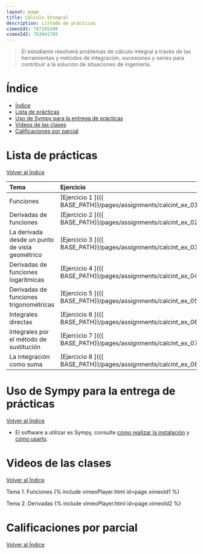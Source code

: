 ```yaml
---
layout: page
title: Cálculo Integral
description: Listado de prácticas
vimeoId1: 747345200
vimeoId2: 763841789
---
```

> El estudiante resolverá problemas de cálculo integral a través de las herramientas y métodos de integración, sucesiones y series para contribuir a la solución de situaciones de ingeniería.

# Índice
- [Índice](#índice)
- [Lista de prácticas](#lista-de-prácticas)
- [Uso de Sympy para la entrega de prácticas](#uso-de-sympy-para-la-entrega-de-prácticas)
- [Videos de las clases](#videos-de-las-clases)
- [Calificaciones por parcial](#calificaciones-por-parcial)


# Lista de prácticas
[Volver al Índice](#índice)

|Tema                                                    |Ejercicio                |Notebook |
|:-------------------------------------------------------|:------------------------|:--------|
|Funciones                                               |[Ejercicio 1             ]({{ BASE_PATH}}/pages/assignments/calcint_ex_01.pdf)|[Descarga aquí](https://nbviewer.org/urls/enriquegarcia.xyz/pages/stuff/hw_01_calcDif.ipynb)|
|Derivadas de funciones                                  |[Ejercicio 2             ]({{ BASE_PATH}}/pages/assignments/calcint_ex_02.pdf)|[Descarga aquí](https://nbviewer.org/urls/enriquegarcia.xyz/pages/stuff/hw_02_calcDif.ipynb)|
|La derivada desde un punto de vista geométrico          |[Ejercicio 3             ]({{ BASE_PATH}}/pages/assignments/calcint_ex_03.pdf)|[Descarga aquí](https://nbviewer.org/urls/enriquegarcia.xyz/pages/stuff/hw_03_calcDif.ipynb)|
|Derivadas de funciones logarítmicas                     |[Ejercicio 4             ]({{ BASE_PATH}}/pages/assignments/calcint_ex_04.pdf)|[Descarga aquí](https://nbviewer.org/urls/enriquegarcia.xyz/pages/stuff/hw_04_calcDif.ipynb)|
|Derivadas de funciones trigonométricas                  |[Ejercicio 5             ]({{ BASE_PATH}}/pages/assignments/calcint_ex_05.pdf)|[Descarga aquí](https://nbviewer.org/urls/enriquegarcia.xyz/pages/stuff/hw_05_calcDif.ipynb)|
|Integrales directas                                     |[Ejercicio 6             ]({{ BASE_PATH}}/pages/assignments/calcint_ex_06.pdf)|[Descarga aquí](https://nbviewer.org/urls/enriquegarcia.xyz/pages/stuff/hw_06_calcDif.ipynb)|
|Integrales por el método de sustitución                 |[Ejercicio 7             ]({{ BASE_PATH}}/pages/assignments/calcint_ex_07.pdf)|[Descarga aquí](https://nbviewer.org/urls/enriquegarcia.xyz/pages/stuff/hw_07_calcDif.ipynb)|
|La integración como suma                                |[Ejercicio 8             ]({{ BASE_PATH}}/pages/assignments/calcint_ex_08.pdf)|[Descarga aquí](https://nbviewer.org/urls/enriquegarcia.xyz/pages/stuff/hw_08_calcInt.ipynb)|


# Uso de Sympy para la entrega de prácticas
[Volver al Índice](#índice)

- El software a utilizar es Sympy, consulte [cómo realizar la instalación](https://enriquegarcia.xyz/pages/instructions/installPython) y [cómo usarlo](https://enriquegarcia.xyz/pages/instructions/calculusSympy).

# Videos de las clases
[Volver al Índice](#índice)

Tema 1. Funciones
{% include vimeoPlayer.html id=page.vimeoId1 %}

Tema 2. Derivadas
{% include vimeoPlayer.html id=page.vimeoId2 %}

# Calificaciones por parcial 
[Volver al Índice](#índice)

<!-- Note: this is how to write a comment in HTML. Everything in here won't show up on your webpage.-->

<!--
To increase the size of the title, use fewer # in front of the paper title.
To decrease the size of the title, use more #. 
To remove the italics, remove the * before and after the description
To remove the underline from the title, remove the <u> tags (<u> and </u>)
-->
